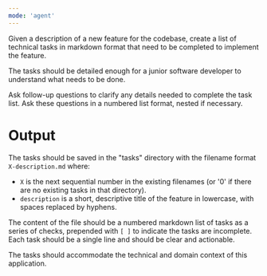 ```yaml
---
mode: 'agent'
---
```


Given a description of a new feature for the codebase, create a list of technical tasks in markdown format that need to be completed to implement the feature.

The tasks should be detailed enough for a junior software developer to understand what needs to be done.

Ask follow-up questions to clarify any details needed to complete the task list. Ask these questions in a numbered list format, nested if necessary.

# Output

The tasks should be saved in the "tasks" directory with the filename format `X-description.md` where:
- `X` is the next sequential number in the existing filenames (or '0' if there are no existing tasks in that directory).
- `description` is a short, descriptive title of the feature in lowercase, with spaces replaced by hyphens.

The content of the file should be a numbered markdown list of tasks as a series of checks, prepended with `[ ]` to indicate the tasks are incomplete. Each task should be a single line and should be clear and actionable.

The tasks should accommodate the technical and domain context of this application.
